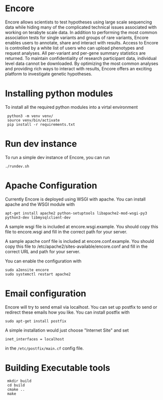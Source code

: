 # Encore 

Encore allows scientists to test hypotheses using large scale sequencing data
while hiding many of the complicated technical issues associated with working
on terabyte scale data.  In addition to performing the most common association
tests for single variants and groups of rare variants, Encore enables users to
annotate, share and interact with results.  Access to Encore is controlled by a
white list of users who can upload phenotypes and request analyses.  All
per-variant and per-gene summary statistics are returned.  To maintain
confidentiality of research participant data, individual level data cannot be
downloaded.  By optimizing the most common analyses and providing rich ways to
interact with results, Encore offers an exciting platform to investigate
genetic hypotheses.

# Installing python modules

To install all the required python modules into a virtal environment

     python3 -m venv venv/
     source venv/bin/activate
     pip install -r requirements.txt

# Run dev instance

To run a simple dev instance of Encore, you can run

    ./rundev.sh

# Apache Configuration

Currently Encore is deployed using WSGI with apache. You can 
install apache and the WSGI module with

    apt-get install apache2 python-setuptools libapache2-mod-wsgi-py3 python3-dev libmysqlclient-dev

A sample wsgi file is included at encore.wsgi.example. You should
copy this file to encore.wsgi and fill in the correct path
for your server.

A sample apache conf file is included at encore.conf.example. You should
copy this file to /etc/apache2/sites-available/encore.conf and
fill in the correct URL and path for your server.

You can enable the configuration with

    sudo a2ensite encore
    sudo systemctl restart apache2

# Email configuration

Encore will try to send email via localhost. You can set up
postfix to send or redirect these emails how you like. You can
install postfix with

    sudo apt-get install postfix

A simple installation would just choose "Internet Site" and set

    inet_interfaces = localhost

in the `/etc/postfix/main.cf` config file.



# Building Executable tools

     mkdir build
     cd build
     cmake ..
     make
